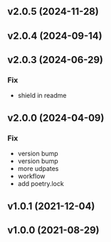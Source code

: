 ## v2.0.5 (2024-11-28)

## v2.0.4 (2024-09-14)

## v2.0.3 (2024-06-29)

### Fix

- shield in readme

## v2.0.0 (2024-04-09)

### Fix

- version bump
- version bump
- more udpates
- workflow
- add poetry.lock

## v1.0.1 (2021-12-04)

## v1.0.0 (2021-08-29)
